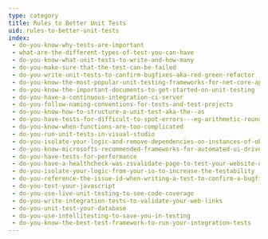 ```yaml
---
type: category
title: Rules to Better Unit Tests
uid: rules-to-better-unit-tests
index:
 - do-you-know-why-tests-are-important
 - what-are-the-different-types-of-test-you-can-have
 - do-you-know-what-unit-tests-to-write-and-how-many
 - do-you-make-sure-that-the-test-can-be-failed
 - do-you-write-unit-tests-to-confirm-bugfixes-aka-red-green-refactor
 - do-you-know-the-most-popular-unit-testing-frameworks-for-net-core-applications
 - do-you-know-the-important-documents-to-get-started-on-unit-testing
 - do-you-have-a-continuous-integration-ci-server
 - do-you-follow-naming-conventions-for-tests-and-test-projects
 - do-you-know-how-to-structure-a-unit-test-aka-the--as
 - do-you-have-tests-for-difficult-to-spot-errors---eg-arithmetic-rounding-regular-expressions
 - do-you-know-when-functions-are-too-complicated
 - do-you-run-unit-tests-in-visual-studio
 - do-you-isolate-your-logic-and-remove-dependencies-on-instances-of-objects
 - do-you-know-microsofts-recommended-frameworks-for-automated-ui-driven-functional-testing
 - do-you-have-tests-for-performance
 - do-you-have-a-healthcheck-was-zsvalidate-page-to-test-your-website-dependencies
 - do-you-isolate-your-logic-from-your-io-to-increase-the-testability
 - do-you-reference-the-issue-id-when-writing-a-test-to-confirm-a-bugfix
 - do-you-test-your-javascript
 - do-you-use-live-unit-testing-to-see-code-coverage
 - do-you-write-integration-tests-to-validate-your-web-links
 - do-you-unit-test-your-database
 - do-you-use-intellitesting-to-save-you-in-testing
 - do-you-know-the-best-test-framework-to-run-your-integration-tests
---
```




